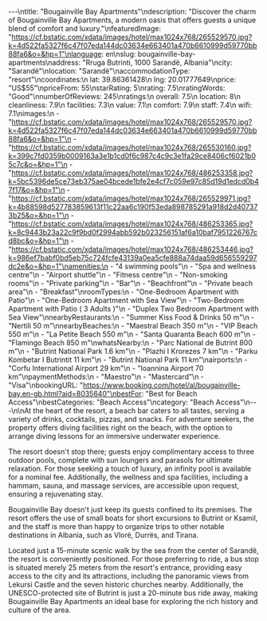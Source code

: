 ---\ntitle: "Bougainville Bay Apartments"\ndescription: "Discover the charm of Bougainville Bay Apartments, a modern oasis that offers guests a unique blend of comfort and luxury."\nfeaturedImage: "https://cf.bstatic.com/xdata/images/hotel/max1024x768/265529570.jpg?k=4d522fa5327f6c47f07eda144dc03634e663401a470b6610999d59770bb88fa6&o=&hp=1"\nlanguage: en\nslug: bougainville-bay-apartments\naddress: "Rruga Butrinti, 1000 Sarandë, Albania"\ncity: "Sarandë"\nlocation: "Sarandë"\naccommodationType: "resort"\ncoordinates:\n  lat: 39.86361428\n  lng: 20.01777649\nprice: "US$55"\npriceFrom: 55\nstarRating: 5\nrating: 7.5\nratingWords: "Good"\nnumberOfReviews: 245\nratings:\n  overall: 7.5\n  location: 8\n  cleanliness: 7.9\n  facilities: 7.3\n  value: 7.1\n  comfort: 7.9\n  staff: 7.4\n  wifi: 7.1\nimages:\n  - "https://cf.bstatic.com/xdata/images/hotel/max1024x768/265529570.jpg?k=4d522fa5327f6c47f07eda144dc03634e663401a470b6610999d59770bb88fa6&o=&hp=1"\n  - "https://cf.bstatic.com/xdata/images/hotel/max1024x768/265530160.jpg?k=399c7fd0359b0009163a3e1b1cd0f6c987c4c9c3e1fa29ce8406cf6021b05c7c&o=&hp=1"\n  - "https://cf.bstatic.com/xdata/images/hotel/max1024x768/486253358.jpg?k=5bc5396de5ce73eb375ae04bcede1bfe2e4cf7c059e97c85d19d1edcd0b47f17&o=&hp=1"\n  - "https://cf.bstatic.com/xdata/images/hotel/max1024x768/265529971.jpg?k=4b88598d527783859613f11c22aa6c190f53eda898785291a918d2d407373b25&o=&hp=1"\n  - "https://cf.bstatic.com/xdata/images/hotel/max1024x768/486253365.jpg?k=8c9443b23a22c9f9bd0f2994abb592b023256151af6a10baf7951226767cd8bc&o=&hp=1"\n  - "https://cf.bstatic.com/xdata/images/hotel/max1024x768/486253446.jpg?k=986ef7babf0bd5eb75c724fcfe43139a0ea5cfe888a74daa59d656559297dc2e&o=&hp=1"\namenities:\n  - "4 swimming pools"\n  - "Spa and wellness centre"\n  - "Airport shuttle"\n  - "Fitness centre"\n  - "Non-smoking rooms"\n  - "Private parking"\n  - "Bar"\n  - "Beachfront"\n  - "Private beach area"\n  - "Breakfast"\nroomTypes:\n  - "One-Bedroom Apartment with Patio"\n  - "One-Bedroom Apartment with Sea View"\n  - "Two-Bedroom Apartment with Patio ( 3 Adults )"\n  - "Duplex Two Bedroom Apartment with Sea View"\nnearbyRestaurants:\n  - "Summer Kiss Food & Drinks 50 m"\n  - "Nertili 50 m"\nnearbyBeaches:\n  - "Maestral Beach 350 m"\n  - "VIP Beach 550 m"\n  - "La Petite Beach 550 m"\n  - "Santa Quaranta Beach 600 m"\n  - "Flamingo Beach 850 m"\nwhatsNearby:\n  - "Parc National de Butrint 800 m"\n  - "Butrint National Park 1.6 km"\n  - "Plazhi I Krorezes 7 km"\n  - "Parku Kombetar I Butrintit 11 km"\n  - "Butrint National Park 11 km"\nairports:\n  - "Corfu International Airport 29 km"\n  - "Ioannina Airport 70 km"\npaymentMethods:\n  - "Maestro"\n  - "Mastercard"\n  - "Visa"\nbookingURL: "https://www.booking.com/hotel/al/bougainville-bay.en-gb.html?aid=8035640"\nbestFor: "Best for Beach Access"\nbestCategories: "Beach Access"\ncategory: "Beach Access"\n---\n\nAt the heart of the resort, a beach bar caters to all tastes, serving a variety of drinks, cocktails, pizzas, and snacks. For adventure seekers, the property offers diving facilities right on the beach, with the option to arrange diving lessons for an immersive underwater experience.

The resort doesn't stop there; guests enjoy complimentary access to three outdoor pools, complete with sun loungers and parasols for ultimate relaxation. For those seeking a touch of luxury, an infinity pool is available for a nominal fee. Additionally, the wellness and spa facilities, including a hammam, sauna, and massage services, are accessible upon request, ensuring a rejuvenating stay.

Bougainville Bay doesn't just keep its guests confined to its premises. The resort offers the use of small boats for short excursions to Butrint or Ksamil, and the staff is more than happy to organize trips to other notable destinations in Albania, such as Vlorë, Durrës, and Tirana.

Located just a 15-minute scenic walk by the sea from the center of Sarandë, the resort is conveniently positioned. For those preferring to ride, a bus stop is situated merely 25 meters from the resort's entrance, providing easy access to the city and its attractions, including the panoramic views from Lekursi Castle and the seven historic churches nearby. Additionally, the UNESCO-protected site of Butrint is just a 20-minute bus ride away, making Bougainville Bay Apartments an ideal base for exploring the rich history and culture of the area.